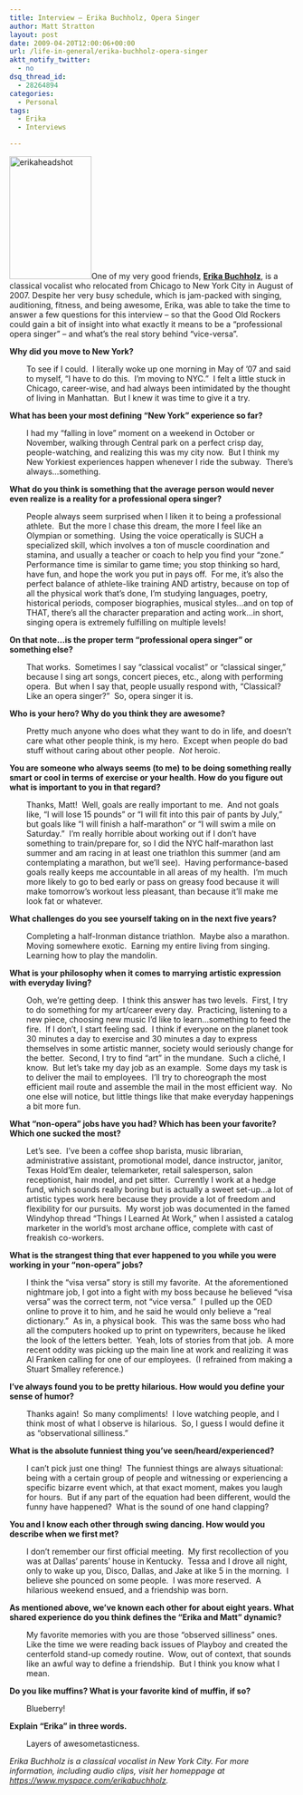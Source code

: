 ```yaml
---
title: Interview – Erika Buchholz, Opera Singer
author: Matt Stratton
layout: post
date: 2009-04-20T12:00:06+00:00
url: /life-in-general/erika-buchholz-opera-singer
aktt_notify_twitter:
  - no
dsq_thread_id:
  - 28264894
categories:
  - Personal
tags:
  - Erika
  - Interviews

---
```

[<img class="size-full wp-image-5077 alignright" title="erikaheadshot" src="/wp-content/uploads/2009/04/erikaheadshot.jpg" alt="erikaheadshot" width="145" height="217" />][1]One of my very good friends, <a href="https://www.myspace.com/erikabuchholz" target="_blank"><strong>Erika Buchholz</strong></a>, is a classical vocalist who relocated from Chicago to New York City in August of 2007. Despite her very busy schedule, which is jam-packed with singing, auditioning, fitness, and being awesome, Erika, was able to take the time to answer a few questions for this interview &#8211; so that the Good Old Rockers could gain a bit of insight into what exactly it means to be a &#8220;professional opera singer&#8221; &#8211; and what&#8217;s the real story behind &#8220;vice-versa&#8221;.

**Why did you move to New York?**

<p style="padding-left: 30px;">
  To see if I could.  I literally woke up one morning in May of ’07 and said to myself, “I have to do this.  I’m moving to NYC.”  I felt a little stuck in Chicago, career-wise, and had always been intimidated by the thought of living in Manhattan.  But I knew it was time to give it a try.
</p>

**What has been your most defining &#8220;New York&#8221; experience so far?**

<p style="padding-left: 30px;">
  I had my “falling in love” moment on a weekend in October or November, walking through Central park on a perfect crisp day, people-watching, and realizing this was my city now.  But I think my New Yorkiest experiences happen whenever I ride the subway.  There’s always…something.
</p>

**What do you think is something that the average person would never even realize is a reality for a professional opera singer?**

<p style="padding-left: 30px;">
  People always seem surprised when I liken it to being a professional athlete.  But the more I chase this dream, the more I feel like an Olympian or something.  Using the voice operatically is SUCH a specialized skill, which involves a ton of muscle coordination and stamina, and usually a teacher or coach to help you find your “zone.”  Performance time is similar to game time; you stop thinking so hard, have fun, and hope the work you put in pays off.  For me, it’s also the perfect balance of athlete-like training AND artistry, because on top of all the physical work that’s done, I’m studying languages, poetry, historical periods, composer biographies, musical styles…and on top of THAT, there’s all the character preparation and acting work…in short, singing opera is extremely fulfilling on multiple levels!
</p>

**On that note&#8230;is the proper term &#8220;professional opera singer&#8221; or something else?**

<p style="padding-left: 30px;">
  That works.  Sometimes I say “classical vocalist” or “classical singer,” because I sing art songs, concert pieces, etc., along with performing opera.  But when I say that, people usually respond with, “Classical?  Like an opera singer?”  So, opera singer it is.
</p>

**Who is your hero? Why do you think they are awesome?**

<p style="padding-left: 30px;">
  Pretty much anyone who does what they want to do in life, and doesn’t care what other people think, is my hero.  Except when people do bad stuff without caring about other people.  <em>Not </em>heroic.
</p>

**You are someone who always seems (to me) to be doing something really smart or cool in terms of exercise or your health. How do you figure out what is important to you in that regard?**

<p style="padding-left: 30px;">
  Thanks, Matt!  Well, goals are really important to me.  And not goals like, “I will lose 15 pounds” or “I will fit into this pair of pants by July,” but goals like “I will finish a half-marathon” or “I will swim a mile on Saturday.”  I’m really horrible about working out if I don’t have something to train/prepare for, so I did the NYC half-marathon last summer and am racing in at least one triathlon this summer (and am contemplating a marathon, but we’ll see).  Having performance-based goals really keeps me accountable in all areas of my health.  I’m much more likely to go to bed early or pass on greasy food because it will make tomorrow’s workout less pleasant, than because it’ll make me look fat or whatever.
</p>

**What challenges do you see yourself taking on in the next five years?**

<p style="padding-left: 30px;">
  Completing a half-Ironman distance triathlon.  Maybe also a marathon.  Moving somewhere exotic.  Earning my entire living from singing.  Learning how to play the mandolin.
</p>

**What is your philosophy when it comes to marrying artistic expression with everyday living?**

<p style="padding-left: 30px;">
  Ooh, we’re getting deep.  I think this answer has two levels.  First, I try to do something for my art/career every day.  Practicing, listening to a new piece, choosing new music I’d like to learn…something to feed the fire.  If I don’t, I start feeling sad.  I think if everyone on the planet took 30 minutes a day to exercise and 30 minutes a day to express themselves in some artistic manner, society would seriously change for the better.  Second, I try to find “art” in the mundane.  Such a cliché, I know.  But let’s take my day job as an example.  Some days my task is to deliver the mail to employees.  I’ll try to choreograph the most efficient mail route and assemble the mail in the most efficient way.  No one else will notice, but little things like that make everyday happenings a bit more fun.
</p>

**What &#8220;non-opera&#8221; jobs have you had? Which has been your favorite? Which one sucked the most?**

<p style="padding-left: 30px;">
  Let’s see.  I’ve been a coffee shop barista, music librarian, administrative assistant, promotional model, dance instructor, janitor, Texas Hold’Em dealer, telemarketer, retail salesperson, salon receptionist, hair model, and pet sitter.  Currently I work at a hedge fund, which sounds really boring but is actually a sweet set-up…a lot of artistic types work here because they provide a lot of freedom and flexibility for our pursuits.  My worst job was documented in the famed Windyhop thread “Things I Learned At Work,” when I assisted a catalog marketer in the world’s most archane office, complete with cast of freakish co-workers.
</p>

**What is the strangest thing that ever happened to you while you were working in your &#8220;non-opera&#8221; jobs?**

<p style="padding-left: 30px;">
  I think the “visa versa” story is still my favorite.  At the aforementioned nightmare job, I got into a fight with my boss because he believed “visa versa” was the correct term, not “vice versa.”  I pulled up the OED online to prove it to him, and he said he would only believe a “real dictionary.”  As in, a physical book.  This was the same boss who had all the computers hooked up to print on typewriters, because he liked the look of the letters better.  Yeah, lots of stories from that job.  A more recent oddity was picking up the main line at work and realizing it was Al Franken calling for one of our employees.  (I refrained from making a Stuart Smalley reference.)
</p>

**I&#8217;ve always found you to be pretty hilarious. How would you define your sense of humor?**

<p style="padding-left: 30px;">
  Thanks again!  So many compliments!  I love watching people, and I think most of what I observe is hilarious.  So, I guess I would define it as “observational silliness.”
</p>

**What is the absolute funniest thing you&#8217;ve seen/heard/experienced?**

<p style="padding-left: 30px;">
  I can’t pick just one thing!  The funniest things are always situational: being with a certain group of people and witnessing or experiencing a specific bizarre event which, at that exact moment, makes you laugh for hours.  But if any part of the equation had been different, would the funny have happened?  What is the sound of one hand clapping?
</p>

**You and I know each other through swing dancing. How would you describe when we first met?**

<p style="padding-left: 30px;">
  I don’t remember our first official meeting.  My first recollection of you was at Dallas’ parents’ house in Kentucky.  Tessa and I drove all night, only to wake up you, Disco, Dallas, and Jake at like 5 in the morning.  I believe she pounced on some people.  I was more reserved.  A hilarious weekend ensued, and a friendship was born.
</p>

**As mentioned above, we&#8217;ve known each other for about eight years. What shared experience do you think defines the &#8220;Erika and Matt&#8221; dynamic?**

<p style="padding-left: 30px;">
  My favorite memories with you are those “observed silliness” ones.  Like the time we were reading back issues of Playboy and created the centerfold stand-up comedy routine.  Wow, out of context, that sounds like an awful way to define a friendship.  But I think you know what I mean.
</p>

**Do you like muffins? What is your favorite kind of muffin, if so?**

<p style="padding-left: 30px;">
  Blueberry!
</p>

**Explain &#8220;Erika&#8221; in three words.**

<p style="padding-left: 30px;">
  Layers of awesometasticness.
</p>

_Erika Buchholz is a classical vocalist in New York City. For more information, including audio clips, visit her homeppage at <a href="https://www.myspace.com/erikabuchholz " target="_blank">https://www.myspace.com/erikabuchholz</a>._

 [1]: /wp-content/uploads/2009/04/erikaheadshot.jpg